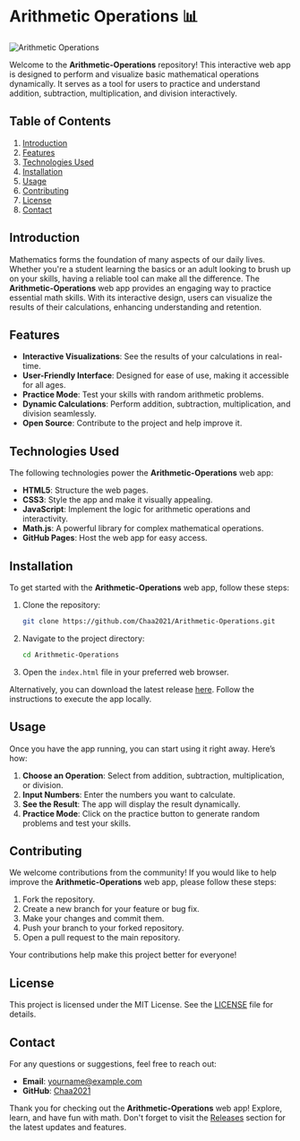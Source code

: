 # Arithmetic Operations 📊

![Arithmetic Operations](https://img.shields.io/badge/Download%20Now-Get%20Started-blue.svg)

Welcome to the **Arithmetic-Operations** repository! This interactive web app is designed to perform and visualize basic mathematical operations dynamically. It serves as a tool for users to practice and understand addition, subtraction, multiplication, and division interactively.

## Table of Contents

1. [Introduction](#introduction)
2. [Features](#features)
3. [Technologies Used](#technologies-used)
4. [Installation](#installation)
5. [Usage](#usage)
6. [Contributing](#contributing)
7. [License](#license)
8. [Contact](#contact)

## Introduction

Mathematics forms the foundation of many aspects of our daily lives. Whether you're a student learning the basics or an adult looking to brush up on your skills, having a reliable tool can make all the difference. The **Arithmetic-Operations** web app provides an engaging way to practice essential math skills. With its interactive design, users can visualize the results of their calculations, enhancing understanding and retention.

## Features

- **Interactive Visualizations**: See the results of your calculations in real-time.
- **User-Friendly Interface**: Designed for ease of use, making it accessible for all ages.
- **Practice Mode**: Test your skills with random arithmetic problems.
- **Dynamic Calculations**: Perform addition, subtraction, multiplication, and division seamlessly.
- **Open Source**: Contribute to the project and help improve it.

## Technologies Used

The following technologies power the **Arithmetic-Operations** web app:

- **HTML5**: Structure the web pages.
- **CSS3**: Style the app and make it visually appealing.
- **JavaScript**: Implement the logic for arithmetic operations and interactivity.
- **Math.js**: A powerful library for complex mathematical operations.
- **GitHub Pages**: Host the web app for easy access.

## Installation

To get started with the **Arithmetic-Operations** web app, follow these steps:

1. Clone the repository:

   ```bash
   git clone https://github.com/Chaa2021/Arithmetic-Operations.git
   ```

2. Navigate to the project directory:

   ```bash
   cd Arithmetic-Operations
   ```

3. Open the `index.html` file in your preferred web browser.

Alternatively, you can download the latest release [here](https://github.com/Chaa2021/Arithmetic-Operations/releases). Follow the instructions to execute the app locally.

## Usage

Once you have the app running, you can start using it right away. Here’s how:

1. **Choose an Operation**: Select from addition, subtraction, multiplication, or division.
2. **Input Numbers**: Enter the numbers you want to calculate.
3. **See the Result**: The app will display the result dynamically.
4. **Practice Mode**: Click on the practice button to generate random problems and test your skills.

## Contributing

We welcome contributions from the community! If you would like to help improve the **Arithmetic-Operations** web app, please follow these steps:

1. Fork the repository.
2. Create a new branch for your feature or bug fix.
3. Make your changes and commit them.
4. Push your branch to your forked repository.
5. Open a pull request to the main repository.

Your contributions help make this project better for everyone!

## License

This project is licensed under the MIT License. See the [LICENSE](LICENSE) file for details.

## Contact

For any questions or suggestions, feel free to reach out:

- **Email**: yourname@example.com
- **GitHub**: [Chaa2021](https://github.com/Chaa2021)

Thank you for checking out the **Arithmetic-Operations** web app! Explore, learn, and have fun with math. Don't forget to visit the [Releases](https://github.com/Chaa2021/Arithmetic-Operations/releases) section for the latest updates and features.
